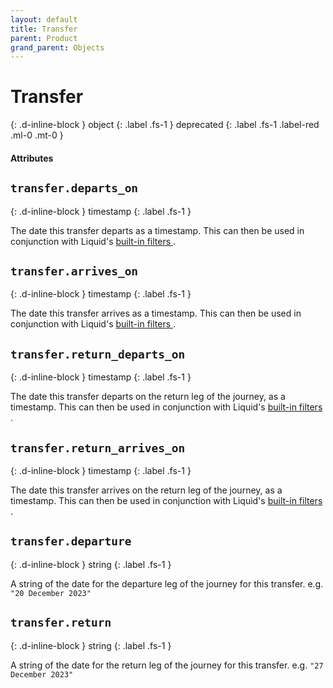 ```yaml
---
layout: default
title: Transfer
parent: Product
grand_parent: Objects
---
```


# Transfer
{: .d-inline-block }
object
{: .label .fs-1 }
deprecated
{: .label .fs-1 .label-red .ml-0 .mt-0 }

#### Attributes

## `transfer.departs_on`
{: .d-inline-block }
timestamp
{: .label .fs-1 }

The date this transfer departs as a timestamp. This can then be used in conjunction with Liquid's [ built-in filters ](https://shopify.github.io/liquid/filters/date/).

## `transfer.arrives_on`
{: .d-inline-block }
timestamp
{: .label .fs-1 }

The date this transfer arrives as a timestamp. This can then be used in conjunction with Liquid's [ built-in filters ](https://shopify.github.io/liquid/filters/date/).

## `transfer.return_departs_on`
{: .d-inline-block }
timestamp
{: .label .fs-1 }

The date this transfer departs on the return leg of the journey, as a timestamp. This can then be used in conjunction with Liquid's [ built-in filters ](https://shopify.github.io/liquid/filters/date/).

## `transfer.return_arrives_on`
{: .d-inline-block }
timestamp
{: .label .fs-1 }

The date this transfer arrives on the return leg of the journey, as a timestamp. This can then be used in conjunction with Liquid's [ built-in filters ](https://shopify.github.io/liquid/filters/date/).

## `transfer.departure`
{: .d-inline-block }
string
{: .label .fs-1 }

A string of the date for the departure leg of the journey for this transfer. e.g. `"20 December 2023"`

## `transfer.return`
{: .d-inline-block }
string
{: .label .fs-1 }

A string of the date for the return leg of the journey for this transfer. e.g. `"27 December 2023"`
